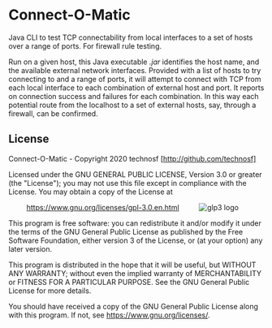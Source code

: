 # Connect-O-Matic
Java CLI to test TCP connectability from local interfaces to a set of hosts over a range of ports. For firewall rule testing.

Run on a given host, this Java executable _.jar_ identifies the host name, and the available external network interfaces. Provided with a list of hosts to try connecting to and a range of ports, it will attempt to connect with TCP from each local interface to each combination of external host and port.
It reports on connection success and failures for each combination.
In this way each potential route from the localhost to a set of external hosts, say, through a firewall, can be confirmed.


## License

Connect-O-Matic - Copyright 2020  technosf  [http://github.com/technosf]

Licensed under the GNU GENERAL PUBLIC LICENSE, Version 3.0 or greater (the "License");
you may not use this file except in compliance with the License.
You may obtain a copy of the License at

&nbsp;&nbsp;&nbsp;&nbsp;&nbsp;&nbsp;&nbsp;&nbsp;
https://www.gnu.org/licenses/gpl-3.0.en.html
&nbsp;&nbsp;&nbsp;&nbsp;&nbsp;&nbsp;&nbsp;&nbsp;
![glp3 logo](https://www.gnu.org/graphics/gplv3-127x51.png)

This program is free software: you can redistribute it and/or modify
it under the terms of the GNU General Public License as published by
the Free Software Foundation, either version 3 of the License, or
(at your option) any later version.

This program is distributed in the hope that it will be useful,
but WITHOUT ANY WARRANTY; without even the implied warranty of
MERCHANTABILITY or FITNESS FOR A PARTICULAR PURPOSE.  See the
GNU General Public License for more details.

You should have received a copy of the GNU General Public License
along with this program.  If not, see <https://www.gnu.org/licenses/>.